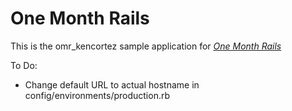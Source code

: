 # One Month Rails

This is the omr_kencortez sample application for
[*One Month Rails*](http://onemonthrails.com)

To Do:
* Change default URL to actual hostname in config/environments/production.rb